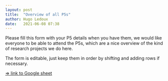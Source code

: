 ```yaml
---
layout: post
title:  "Overview of all P5s"
author: Hugo Ledoux
date:   2021-06-08 07:38
---
```


Please fill this form with your P5 details when you have them, we would like everyone to be able to attend the P5s, which are a nice overview of the kind of research projects we do here.

The form is editable, just keep them in order by shifting and adding rows if necessary.

[=> link to Google sheet](https://docs.google.com/spreadsheets/d/1Xzhavm-GueB8YJg8Yho2Satjl8GY-TmvEebwXD4Tniw/edit?usp=sharing)